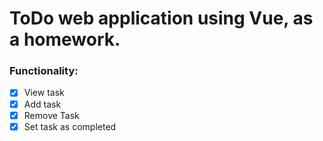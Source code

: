 # ToDo web application using Vue, as a homework.
### Functionality:
-[x] View task
-[x] Add task
-[x] Remove Task
-[x] Set task as completed
